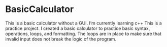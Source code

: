 # BasicCalculator
This is a basic calculator without a GUI. 
I’m currently learning c++
This is a practice project.
I created a basic calculator to practice basic syntax, operations, loops, and formatting.
The loops are in place to make sure that invalid input does not break the logic of the program.
